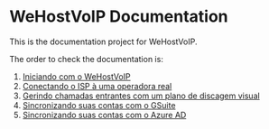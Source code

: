 # WeHostVoIP Documentation

This is the documentation project for WeHostVoIP. 

The order to check the documentation is:

1. [Iniciando com o WeHostVoIP](docs/getting_started.md)
2. [Conectando o ISP à uma operadora real](docs/connecting_wehostvoip.md)
3. [Gerindo chamadas entrantes com um plano de discagem visual](docs/handling_incoming_call.md)
4. [Sincronizando suas contas com o GSuite]()
5. [Sincronizando suas contas com o Azure AD]()

